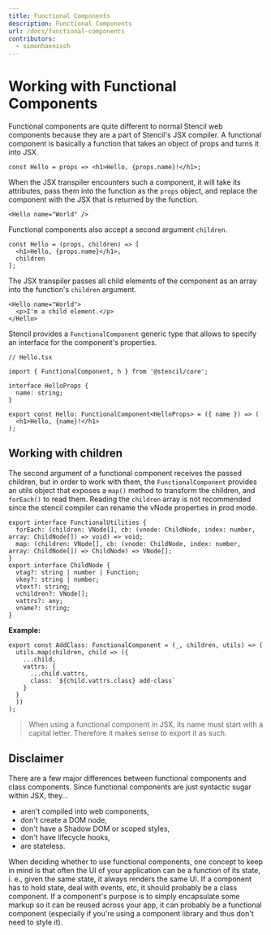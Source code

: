 ```yaml
---
title: Functional Components
description: Functional Components
url: /docs/functional-components
contributors:
  - simonhaenisch
---
```


# Working with Functional Components

Functional components are quite different to normal Stencil web components because they are a part of Stencil's JSX compiler. A functional component is basically a function that takes an object of props and turns it into JSX.

```tsx
const Hello = props => <h1>Hello, {props.name}!</h1>;
```

When the JSX transpiler encounters such a component, it will take its attributes, pass them into the function as the `props` object, and replace the component with the JSX that is returned by the function.

```tsx
<Hello name="World" />
```

Functional components also accept a second argument `children`.

```tsx
const Hello = (props, children) => [
  <h1>Hello, {props.name}</h1>,
  children
];
```

The JSX transpiler passes all child elements of the component as an array into the function's `children` argument.

```tsx
<Hello name="World">
  <p>I'm a child element.</p>
</Hello>
```

Stencil provides a `FunctionalComponent` generic type that allows to specify an interface for the component's properties.

```tsx
// Hello.tsx

import { FunctionalComponent, h } from '@stencil/core';

interface HelloProps {
  name: string;
}

export const Hello: FunctionalComponent<HelloProps> = ({ name }) => (
  <h1>Hello, {name}!</h1>
);
```

## Working with children

The second argument of a functional component receives the passed children, but in order to work with them, the `FunctionalComponent` provides an utils object that exposes a `map()` method to transform the children, and `forEach()` to read them. Reading the `children` array is not recommended since the stencil compiler can rename the vNode properties in prod mode.

```tsx
export interface FunctionalUtilities {
  forEach: (children: VNode[], cb: (vnode: ChildNode, index: number, array: ChildNode[]) => void) => void;
  map: (children: VNode[], cb: (vnode: ChildNode, index: number, array: ChildNode[]) => ChildNode) => VNode[];
}
export interface ChildNode {
  vtag?: string | number | Function;
  vkey?: string | number;
  vtext?: string;
  vchildren?: VNode[];
  vattrs?: any;
  vname?: string;
}
```

**Example:**

```tsx
export const AddClass: FunctionalComponent = (_, children, utils) => (
  utils.map(children, child => ({
    ...child,
    vattrs: {
      ...child.vattrs,
      class: `${child.vattrs.class} add-class`
    }
  }
  ))
);
```

> When using a functional component in JSX, its name must start with a capital letter. Therefore it makes sense to export it as such.


## Disclaimer

There are a few major differences between functional components and class components. Since functional components are just syntactic sugar within JSX, they...

* aren't compiled into web components,
* don't create a DOM node,
* don't have a Shadow DOM or scoped styles,
* don't have lifecycle hooks,
* are stateless.

When deciding whether to use functional components, one concept to keep in mind is that often the UI of your application can be a function of its state, i. e., given the same state, it always renders the same UI. If a component has to hold state, deal with events, etc, it should probably be a class component. If a component's purpose is to simply encapsulate some markup so it can be reused across your app, it can probably be a functional component (especially if you're using a component library and thus don't need to style it).

